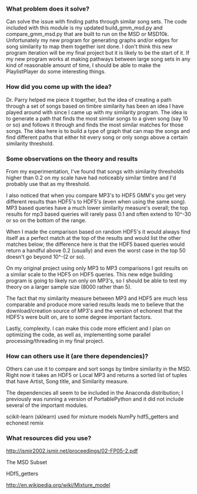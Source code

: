 ### What problem does it solve?

Can solve the issue with finding paths through similar song sets. The code included with this module is my updated build_gmm_msd.py and compare_gmm_msd.py that are built to run on the MSD or MSD10k. Unfortunately my new program for generating graphs and/or edges for song similarity to map them together isnt done. I don't think this new program iteration will be my final project but it is likely to be the start of it. If my new program works at making pathways between large song sets in any kind of reasonable amount of time, I should be able to make the PlaylistPlayer do some interesting things. 

### How did you come up with the idea?

Dr. Parry helped me piece it together, but the idea of creating a path through a set of songs based on timbre similarity has been an idea I have played around with since I came up with my similarity program. The idea is to generate a path that finds the most similar songs to a given song (say 10 or so) and follows it through and finds the most similar matches for those songs. The idea here is to build a type of graph that can map the songs and find different paths that either hit every song or only songs above a certain similarity threshold. 


### Some observations on the theory and results
From my experimentation, I've found that songs with similarity thresholds higher than 0.2 on my scale have had noticeably similar timbre and I'd probably use that as my threshold. 

I also noticed that when you compare MP3's to HDF5 GMM's you get very different results than HDF5's to HDF5's (even when using the same song). MP3 based queries have a much lower similarity measure's overall; the top results for mp3 based queries will rarely pass 0.1 and often extend to 10^-30 or so on the bottom of the range. 

When I made the comparison based on random HDF5's it would always find itself as a perfect match at the top of the results and would list the other matches below; the difference here is that the HDF5 based queries would return a handful above 0.2 (usually) and even the worst case in the top 50 doesn't go beyond 10^-(2 or so).

On my original project using only MP3 to MP3 comparisons I got results on a similar scale to the HDF5 on HDF5 queries. This new edge building program is going to likely run only on MP3's, so I should be able to test my theory on a larger sample size (8000 rather than 5). 

The fact that my similarity measure between MP3 and HDF5 are much less comparable and produce more varied results leads me to believe that the download/creation source of MP3's and the version of echonest that the HDF5's were built on, are to some degree important factors. 

Lastly, complexity. I can make this code more efficient and I plan on optimizing the code, as well as, implementing some parallel processing/threading in my final project.


### How can others use it (are there dependencies)?

Others can use it to compare and sort songs by timbre similarity in the MSD.
Right now it takes an HDF5 or Local MP3 and returns a sorted list of tuples that have Artist, Song title, and Similarity measure.  

The dependencies all seem to be included in the Anaconda distribution; I previously was running a version of PortablePython and it did not include several of the important modules. 

scikit-learn (sklearn) used for mixture models
NumPy
hdf5_getters
and echonest remix


### What resources did you use?

http://ismir2002.ismir.net/proceedings/02-FP05-2.pdf

The MSD Subset

HDf5_getters

http://en.wikipedia.org/wiki/Mixture_model
